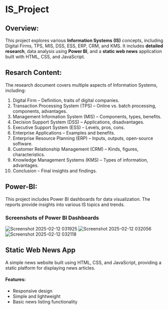 # IS_Project

## Overview:
This project explores various **Information Systems (IS)** concepts, including Digital Firms, TPS, MIS, DSS, ESS, ERP, CRM, and KMS. It includes **detailed research**, data analysis using **Power BI**, and a **static web news** application built with HTML, CSS, and JavaScript.

## Resarch Content:
The research document covers multiple aspects of Information Systems, including:
1. Digital Firm – Definition, traits of digital companies.
2. Transaction Processing System (TPS) – Online vs. batch processing, components, advantages.
3. Management Information System (MIS) – Components, types, benefits.
4. Decision Support System (DSS) – Applications, disadvantages.
5. Executive Support System (ESS) – Levels, pros, cons.
6. Enterprise Applications – Examples and benefits.
7. Enterprise Resource Planning (ERP) – Inputs, outputs, open-source software.
8. Customer Relationship Management (CRM) – Kinds, figures, characteristics.
9. Knowledge Management Systems (KMS) – Types of information, advantages.
10. Conclusion – Final insights and findings.

## Power-BI:
This project includes Power BI dashboards for data visualization. The reports provide insights into various IS topics and trends.
### Screenshots of Power BI Dashboards
![Screenshot 2025-02-12 031925](https://github.com/user-attachments/assets/4525af80-f62f-4f30-a9df-a50794a255d7)
![Screenshot 2025-02-12 032056](https://github.com/user-attachments/assets/31efb0ec-4f11-4d49-8c87-cc77fcd4f9f2)
![Screenshot 2025-02-12 032118](https://github.com/user-attachments/assets/7b39bd2c-f289-4d57-977d-4b32e7f7afa0)

## Static Web News App
A simple news website built using HTML, CSS, and JavaScript, providing a static platform for displaying news articles.
#### Features:
- Responsive design
- Simple and lightweight
- Basic news listing functionality
